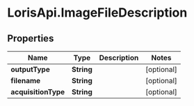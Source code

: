 # LorisApi.ImageFileDescription

## Properties
Name | Type | Description | Notes
------------ | ------------- | ------------- | -------------
**outputType** | **String** |  | [optional] 
**filename** | **String** |  | [optional] 
**acquisitionType** | **String** |  | [optional] 


